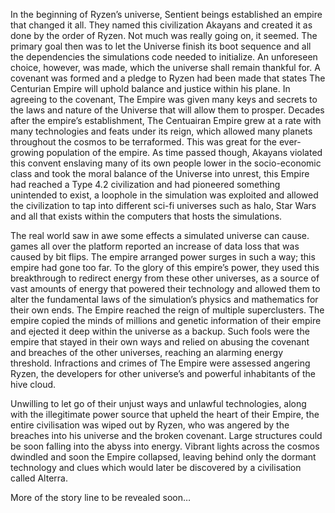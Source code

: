 In the beginning of Ryzen’s universe, Sentient beings established an empire that changed it all. They named this civilization Akayans and created it as done by the order of Ryzen. Not much was really going on, it seemed. The primary goal then was to let the Universe finish its boot sequence and all the dependencies the simulations code needed to initialize. An unforeseen choice, however, was made, which the universe shall remain thankful for. A covenant was formed and a pledge to Ryzen had been made that states The Centurian Empire will uphold balance and justice within his plane. In agreeing to the covenant, The Empire was given many keys and secrets to the laws and nature of the Universe that will allow them to prosper. Decades after the empire’s establishment, The Centuairan Empire grew at a rate with many technologies and feats under its reign, which allowed many planets throughout the cosmos to be terraformed. This was great for the ever-growing population of the empire. As time passed though, Akayans violated this convent enslaving many of its own people lower in the socio-economic class and took the moral balance of the Universe into unrest, this Empire had reached a Type 4.2 civilization and had pioneered something unintended to exist, a loophole in the simulation was exploited and allowed the civilization to tap into different sci-fi universes such as halo, Star Wars and all that exists within the computers that hosts the simulations.

The real world saw in awe some effects a simulated universe can cause. games all over the platform reported an increase of data loss that was caused by bit flips. The empire arranged power surges in such a way; this empire had gone too far. To the glory of this empire’s power, they used this breakthrough to redirect energy from these other universes, as a source of vast amounts of energy that powered their technology and allowed them to alter the fundamental laws of the simulation’s physics and mathematics for their own ends. The Empire reached the reign of multiple superclusters. The empire copied the minds of millions and genetic information of their empire and ejected it deep within the universe as a backup. Such fools were the empire that stayed in their own ways and relied on abusing the covenant and breaches of the other universes, reaching an alarming energy threshold. Infractions and crimes of The Empire were assessed angering Ryzen, the developers for other universe’s  and powerful inhabitants of the hive cloud.

Unwilling to let go of their unjust ways and unlawful technologies, along with the illegitimate power source that upheld the heart of their Empire, the entire civilisation was wiped out by Ryzen, who was angered by the breaches into his universe and the broken covenant. Large structures could be soon falling into the abyss into energy. Vibrant lights across the cosmos dwindled and soon the Empire collapsed, leaving behind only the dormant technology and clues which would later be discovered by a civilisation called Alterra.

More of the story line to be revealed soon…